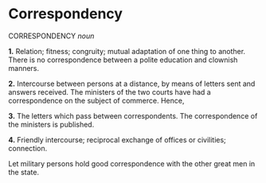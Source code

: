 # Correspondency

CORRESPONDENCY _noun_

**1.** Relation; fitness; congruity; mutual adaptation of one thing to another. There is no correspondence between a polite education and clownish manners.

**2.** Intercourse between persons at a distance, by means of letters sent and answers received. The ministers of the two courts have had a correspondence on the subject of commerce. Hence,

**3.** The letters which pass between correspondents. The correspondence of the ministers is published.

**4.** Friendly intercourse; reciprocal exchange of offices or civilities; connection.

Let military persons hold good correspondence with the other great men in the state.